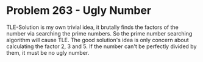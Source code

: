 # Problem 263 - Ugly Number
TLE-Solution is my own trivial idea, it brutally finds the factors of the number via searching the prime numbers. So the prime number searching algorithm will cause TLE.
The good solution's idea is only concern about calculating the factor 2, 3 and 5. If the number can't be perfectly divided by them, it must be no ugly number.